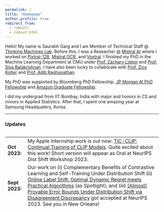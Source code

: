 ```yaml
---
permalink: /
title: "Homepage"
author_profile: true
redirect_from: 
  - /about/
  - /about.html
---
```


Hello! My name is Saurabh Garg and I am Member of Technical Staff @ [Thinking Machines Lab](https://thinkingmachines.ai/). Before this, I was a Reseacher @ [Mistral AI](https://mistral.ai/) where I worked on [Pixtral-12B](https://arxiv.org/abs/2410.07073), [Mistral OCR](https://mistral.ai/news/mistral-ocr), and [Voxtral](https://arxiv.org/abs/2507.13264). I finished my PhD in the Machine Learning Department at CMU under [Prof. Zachary Lipton](http://zacklipton.com/) and [Prof. Siva Balakrishnan](http://www.stat.cmu.edu/~siva/). I have also been lucky to collaborate with [Prof. Zico Kolter](https://zicokolter.com/) and [Prof. Aditi Raghunathan](https://www.cs.cmu.edu/~aditirag/).
<!--- I am broadly interested in building **robust and deployable machine learning systems** under distribution shift, now with a focus on large language models and multimodal models, e.g., CLIP.
Machine learning algorithms are typically developed and evaluated under simplistic assumptions that are often violated in practice. I am interested in understanding the behavior of machine learning models in real-world scenarios and building provable methods to make progress towards relaxing simplifying assumptions in order to make robust and trustworthy models. 
-->
My PhD was supported by Bloomberg PhD Fellowship, [JP Morgan AI PhD Fellowship](https://www.jpmorgan.com/technology/artificial-intelligence/research-awards/phd-fellowship) and [Amazon Graduate Fellowship](https://www.amazon.science/academic-engagements/new-amazon-graduate-research-fellows-announced-at-carnegie-mellon). 

I did my undergrad from IIT Bombay, India with major and honors in CS and minors in Applied Statistics. After that, I spent one amazing year at Samsung Headquaters, Korea. 
<!-- In the past, I have worked with [Prof. Preethi Jyothi](https://www.cse.iitb.ac.in/~pjyothi), [Prof. Soumen Chakrabarti](https://www.cse.iitb.ac.in/~soumen), [Prof. Suyash Awate](https://www.cse.iitb.ac.in/~suyash). --> 

<!-- **I am on job market now and I am actively seeking full-time positions!**  

**Research/Mentorship Opportunities**: I am always happy to discuss new research directions; If you're a student at CMU interested in working on (fundamentals of) distribution shift related problems, in particular, domain adaptation or transfer learning, reach out to me at sgarg2@andrew.cmu.edu. 

--> 

<!---
I did my undergrad from IIT Bombay, India with major and honors in CS and minors in Applied Statitics in 2018. After that, I spent one amazing year at Samsung Headquaters, Korea. In the past, I have worked with [Prof. Suyash Awate](https://www.cse.iitb.ac.in/~suyash) on building statistical machine learning algorithms for exact MCMC samspling as a part of my Bachelor's thesis. During my stay at IITB, I have also spent major time working with [Prof. Preethi Jyothi](https://www.cse.iitb.ac.in/~pjyothi) on the problem of building robust language models for code switched speech. I was also fortunate to work with [Prof. Soumen Chakrabarti](https://www.cse.iitb.ac.in/~soumen) on building interpretable question answering systems using KG and corpus. 

-->

---

### **Updates**

<style>
table, tr, td {
    border: none;
}
</style>
<div style="height:250px;overflow:auto;border:0px;border-collapse: collapse;" >
<table  border="none" style="border:0px;border-collapse: collapse;" rules="none" >
<colgroup>
       <col span="1" style="width: 12%;">
       <col span="1" style="width: 88%;">
</colgroup>
<tr><td> <b>Oct 2023:</b> </td> <td> My Apple internship work is out now: <a href="https://arxiv.org/abs/2310.16226">TiC-CLIP: Continual Training of CLIP Models</a>. Quite excited about this work! Short version will appear as Oral at NeurIPS Dist Shift Workshop 2023. </td></tr>
<tr><td> <b>Sept 2023:</b> </td> <td> Our work on (i) Complementary Benefits of Contrastive Learning and Self-Training Under Distribution Shift (ii) <a href="https://arxiv.org/abs/2305.19570">Online Label Shift: Optimal Dynamic Regret meets Practical Algorithms</a> (as Spotlight); and (iii) <a href="https://arxiv.org/abs/2306.00312">(Almost) Provable Error Bounds Under Distribution Shift via Disagreement Discrepancy</a> got accepted at NeurIPS 2023. See you in New Orleans!</td> </tr>
<tr><td> <b> Sept 2023:</b> </td> <td> We are organizing <a href="https://sites.google.com/view/r0-fomo?pli=1">R0-FoMo: Robustness of Few-shot and Zero-shot Learning in Foundation Models (R0-FoMo)</a> workshop at NeurIPS, 2023. </td> </tr>  
<tr><td> <b>May 2023:</b> </td> <td> We will be presenting our work on <a href="https://arxiv.org/abs/2209.14389 at ACL 2023">Downstream Datasets Make Surprisingly Good Pretraining Corpora</a> at ACL 2023</td> </tr>
<tr><td> <b>May 2023:</b> </td> <td> We will be presenting two papers at ICML 2023: (i) <a href="https://sites.google.com/view/rlsbench/">RLSbench</a>; (ii) <a href="https://arxiv.org/abs/2302.02551">CHILS</a></td></tr>
<tr><td> <b>Jan 2023:</b> </td> <td> Our work on (i) <a href="https://arxiv.org/abs/2202.09931">Deconstructing Distributions</a>; and (ii) <a href="https://arxiv.org/abs/2211.15853">Understanding SGD Noise</a> got accepted at ICLR 2023 </td> </tr>
<tr><td> <b> Sept 2022:</b> </td> <td> Our work on (i) <a href="https://saurabhgarg1996.github.io/publications/">Domain adaptation under Open Set Label Shift</a>, (ii) <a href="https://saurabhgarg1996.github.io/publications/">Unsupervised Learning under Latent Label Shift</a>, and (iii) <a href="https://saurabhgarg1996.github.io/publications">Characterizing Datapoints via Second-Split Forgetting</a> got accepted at NeurIPS 2022.</td></tr>  
<tr><td> <b> July 2022:</b> </td> <td> We are organizing <a href="https://sites.google.com/view/icml-2022-pods">Principles of Distribution Shift (PODS)</a> workshop at ICML, 2022. </td> </tr>  
<tr><td> <b> March 2022:</b> </td> <td> Honored to receive the <a href="https://www.jpmorgan.com/technology/artificial-intelligence/research-awards/phd-fellowship">JP Morgan AI PhD Fellowship</a> and <a href="https://www.amazon.science/academic-engagements/new-amazon-graduate-research-fellows-announced-at-carnegie-mellon">Amazon Graduate Fellowship</a>. </td> </tr>  
<tr><td> <b> Feb 2022:</b> </td> <td> Code for <a href="https://github.com/acmi-lab/PU_learning">PU learning</a> and <a href="https://github.com/acmi-lab/RATT_generalization_bound">RATT</a> is out now.</td></tr>
<tr><td> <b> Jan 2022:</b> </td> <td> Work on investigate methods to predict target domain performance under distribution shift was accepted at ICLR 2022. <a href="https://arxiv.org/abs/2201.04234">[Arxiv link]</a></td></tr>
<tr><td> <b> Sept 2021:</b> </td> <td> Work on learning from positive and unlabeled data accepted at NeurIPS 2021 as a Spotlight!. <a href="https://arxiv.org/abs/2111.00980">[Arxiv link]</a></td></tr>
<tr><td> <b> May 2021:</b> </td> <td> Two papers at ICML: (i) Work on obtaining generalization bound with unlabeled data got accepted as Long talk at ICML 2021 <a href="https://arxiv.org/abs/2105.00303">[Paper]</a>; (ii) Work on understanding heavy tails in PPO to appear as Short Talk  at ICML 2021 <a href="https://arxiv.org/abs/2102.10264">[Paper]</a>.</td></tr>
<tr><td><b> April 2021:</b> </td> <td> Our work on obtaining generalization gaurantees with unlabeled data will be presented at <a href="https://sites.google.com/connect.hku.hk/robustml-2021/">RobustML Workshop</a> at ICLR 2021 <a href="https://arxiv.org/abs/2105.00303">[Paper]</a> <a href="https://drive.google.com/file/d/1H25csKq622EDMtw2en-aDQxqNcP1Mcdg/view?usp=sharing">[Poster]</a>.  </td></tr> 
<tr><td><b> April 2021:</b> </td> <td> Our work on understanding behaviour of gradients in PPO will be presented at <a href="https://sites.google.com/view/sedl-workshop/">SEDL Workshop</a> at ICLR 2021. <a href="https://arxiv.org/abs/2102.10264">[Paper]</a> <a href="https://drive.google.com/file/d/1Uvcuqbcv9w2NQNSVoOdoLsDcyf2FpBc3/view?usp=sharing">[Talk]</a> <a href="https://drive.google.com/file/d/1U2GxKvBqEC32vY-DZxnzHT80rj8fePqr/view?usp=sharing">[Poster]</a>. </td></tr> 
<tr><td><b> Feb 2021:</b> </td> <td> Excited to be interning with <a href="https://research.google/people/HanieSedghi/">Hanie Sedghi</a> and <a href="https://www.neyshabur.net/">Behnam Neyshabur</a> at Google Brain during Summer 21.</td> </tr>
<tr><td><b> Feb 2021:</b> </td> <td> New work on understanding behaviour of gradients in PPO is out on <a href="https://arxiv.org/abs/2102.10264">arxiv</a>. </td> </tr>
<tr><td><b> Sept 2020:</b> </td> <td> Our work on label shift got accepted at NeurIPs 2020  <a href="https://arxiv.org/abs/2003.07554">[Paper]</a> <a href="https://drive.google.com/file/d/13hpynIYM69nSRqj-7CHdvEdG7amC9phy/view?usp=sharing">[Poster]</a>. </td> </tr>
<tr><td> <b> July 2020:</b> </td> <td> Our work on label shift estimation was accepted as Oral at <a href="https://sites.google.com/view/udlworkshop2020/">ICML UDL 2020</a> <a href="https://slideslive.com/38930578/a-unified-view-of-label-shift-estimation?ref=speaker-37449-latest">[Talk]</a> <a href="https://arxiv.org/abs/2003.07554">[Full Paper]</a>. </td> </tr>
<tr><td><b> April 2020:</b> </td> <td> Our work on Neural Architecture for Question Answering was an invited Oral at <a href="https://ecir2020.org/">ECIR 2020</a> <a href="https://youtu.be/cVZ3Qj8sJCk?t=24540">[Talk]</a>.  </td> </tr>
<tr><td><b> June 2019:</b> </td> <td> I will be joining CMU ML Ph.D. in fall 2019. </td></tr> 
<tr><td><b> April 2019:</b></td> <td> My B.Tech thesis titled <a href="https://www.sciencedirect.com/science/article/pii/S1361841518307382?dgcid=rss_sd_all">"Estimating Uncertainty in MRF-based Image Segmentation: An Exact-MCMC Approach"</a> got accepted at Medical Image Analysis 2019 journal </td> </tr>
<tr><td><b> Dec. 2018:</b></td> <td> Received Excellence in Research Award from CSE dept, IIT Bombay</td> </tr>
<tr><td><b> Nov. 2018:</b></td> <td> Presented my paper<a href="https://arxiv.org/abs/1809.01962">"Code-Switched Language models using Dual RNNs and Same-Source Pretraining"</a> at EMNLP 2018, Brussels <a href="files/EMNLP_poster_2018.pdf">(poster)</a></td> </tr>
<tr><td><b> Oct. 2018:</b></td> <td> Paper titled <a href="https://arxiv.org/abs/1706.00973">"Neural Architecture for Question Answering Using a Knowledge Graph and Web Corpus"</a> got accepted at Information Retrieval Journal</td></tr> 
<tr><td><b> Sept. 2018:</b></td> <td> Moved to Suwon, South Korea and joined Samsung Research Korea as Engineer</td> </tr>
<tr><td><b> Sept. 2018:</b></td> <td> Presented my paper <a href="https://arxiv.org/abs/1711.01048" >"Dual Language Models for Code Mixed Speech Recognition"</a> at Interspeech 2018, Hyderabad <a href="files/Interspeech_poster_2018.pdf">(poster)</a></td></tr> 
<tr><td><b> Aug. 2018:</b></td> <td> Graduated from IIT Bombay. </td> </tr>
<tr><td><b> May 2018:</b></td> <td> Paper titled <a href="https://link.springer.com/chapter/10.1007/978-3-030-00928-1_76" > "Uncertainty Estimation in Segmentation with Perfect MCMC Sampling in Bayesian MRFs" </a> got accepted at MICCAI, 2018 <a href = "files/poster_miccai_unc_2018.pdf" >(poster)</a></td></tr>
<tr><td><b> Dec 2018:</b></td> <td> Invited to spend two weeks at Microsoft Research India to work on Indian language technologies with Prof. Preethi Jyothi</td></tr>
<tr><td><b> May 2017:</b></td> <td> Internship @ Samsung Research Korea </td></tr>
<tr><td><b> May 2016:</b></td> <td> Internship at Purdue Univeristy, US advised by Prof. Alex Pothen</td></tr>
<tr><td><b> July 2015:</b></td> <td> Changed branch from Electrical Engineering to Computer Science Engineering</td></tr> 
<tr><td><b> July 2014:</b></td> <td> Joined IIT Bombay</td></tr> 
</table>
